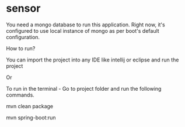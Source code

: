 # sensor

You need a mongo database to run this application. Right now, it's configured to use local instance of mongo as per boot's
default configuration.

How to run?

You can import the project into any IDE like intellij or eclipse and run the project

Or

To run in the terminal - Go to project folder and run the following commands.

mvn clean package

mvn spring-boot:run 

